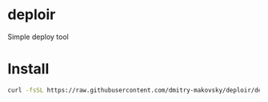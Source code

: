 # deploir
Simple deploy tool

# Install
```bash
curl -fsSL https://raw.githubusercontent.com/dmitry-makovsky/deploir/deploir/install.sh | sudo bash
```
